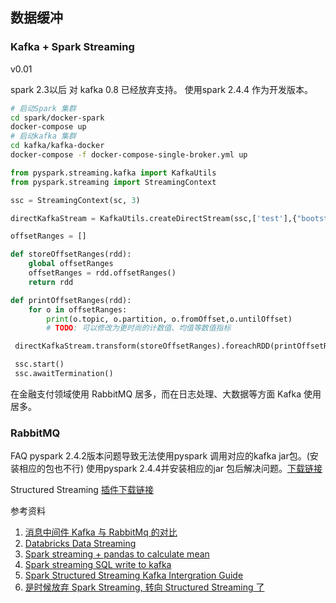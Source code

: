 ## 数据缓冲


### Kafka + Spark Streaming
v0.01

spark 2.3以后 对 kafka 0.8 已经放弃支持。
使用spark 2.4.4 作为开发版本。
```bash
# 启动Spark 集群
cd spark/docker-spark
docker-compose up
# 启动kafka 集群
cd kafka/kafka-docker
docker-compose -f docker-compose-single-broker.yml up
```

```python
from pyspark.streaming.kafka import KafkaUtils
from pyspark.streaming import StreamingContext

ssc = StreamingContext(sc, 3)

directKafkaStream = KafkaUtils.createDirectStream(ssc,['test'],{"bootstrap.servers":'localhost:9092'})

offsetRanges = []

def storeOffsetRanges(rdd):
    global offsetRanges
    offsetRanges = rdd.offsetRanges()
    return rdd

def printOffsetRanges(rdd):
    for o in offsetRanges:
        print(o.topic, o.partition, o.fromOffset,o.untilOffset)
        # TODO: 可以修改为更时尚的计数值、均值等数值指标

 directKafkaStream.transform(storeOffsetRanges).foreachRDD(printOffsetRanges)

 ssc.start()
 ssc.awaitTermination()
```
在金融支付领域使用 RabbitMQ 居多，而在日志处理、大数据等方面 Kafka 使用居多。


### RabbitMQ

FAQ
pyspark 2.4.2版本问题导致无法使用pyspark 调用对应的kafka jar包。(安装相应的包也不行)
使用pyspark 2.4.4并安装相应的jar 包后解决问题。[下载链接](https://search.maven.org/classic/#search%7Cgav%7C1%7Cg%3A%22org.apache.spark%22%20AND%20a%3A%22spark-streaming-kafka-0-8-assembly_2.11%22)

Structured Streaming 
[插件下载链接](
https://search.maven.org/classic/#search%7Cgav%7C1%7Cg%3A%22org.apache.spark%22%20AND%20a%3A%22spark-sql-kafka-0-10_2.11%22)

参考资料
1. [消息中间件 Kafka 与 RabbitMq 的对比](https://www.infoq.cn/article/kafka-vs-rabbitmq)
2. [Databricks Data Streaming](https://stanford.edu/~rezab/sparkclass/slides/td_streaming.pdf)
3. [Spark streaming + pandas to calculate mean](https://matthewrocklin.com/blog/work/2017/10/16/streaming-dataframes-1)
4. [Spark streaming SQL write to kafka](https://databricks.com/blog/2017/04/26/processing-data-in-apache-kafka-with-structured-streaming-in-apache-spark-2-2.html)
5. [Spark Structured Streaming Kafka Intergration Guide](http://spark.apache.org/docs/latest/structured-streaming-kafka-integration.html)
6. [是时候放弃 Spark Streaming, 转向 Structured Streaming 了](https://zhuanlan.zhihu.com/p/51883927)
